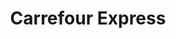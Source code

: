 ---
title: "Carrefour Express"
url: /ciudad-autonoma-de-buenos-aires/carrefour-express-avenida-juan-bautista-alberdi/
shop: Lebensmittel
---